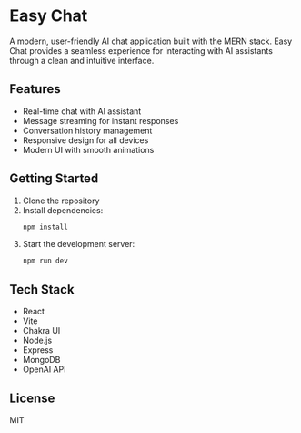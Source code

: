 # Easy Chat

A modern, user-friendly AI chat application built with the MERN stack. Easy Chat provides a seamless experience for interacting with AI assistants through a clean and intuitive interface.

## Features

- Real-time chat with AI assistant
- Message streaming for instant responses
- Conversation history management
- Responsive design for all devices
- Modern UI with smooth animations

## Getting Started

1. Clone the repository
2. Install dependencies:
   ```bash
   npm install
   ```
3. Start the development server:
   ```bash
   npm run dev
   ```

## Tech Stack

- React
- Vite
- Chakra UI
- Node.js
- Express
- MongoDB
- OpenAI API

## License

MIT

